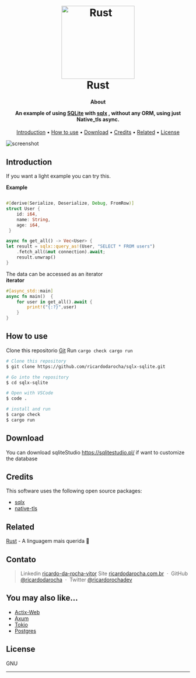 
<h1 align="center">
  <br>
  <a href="http://www.ricardodarocha.com.br"><img src="https://styles.redditmedia.com/t5_2s7lj/styles/communityIcon_pjg3ktzyju771.png" alt="Rust" width="200"></a>
  <br>
  Rust
  <br>
</h1>

<h4 align="center">About  </p>
An example of using <a href="https://www.sqlite.org/index.html" target="_blank">SQLite</a> with <a href="https://docs.rs/sqlx/latest/sqlx" target="_blank">sqlx</a> , without any ORM, using just Native_tls async.</h4>

<p align="center">
  <a href="#introdução">Introduction</a> •
  <a href="#como-usar">How to use</a> •
  <a href="#download">Download</a> •
  <a href="#credits">Credits</a> •
  <a href="#related">Related</a> •
  <a href="#license">License</a>
</p>

![screenshot](https://i.ytimg.com/vi/VuVOyUbFSI0/maxresdefault.jpg)

## Introduction

If you want a light example you can try this.

**Example**
```rust

#[derive(Serialize, Deserialize, Debug, FromRow)]
struct User { 
    id: i64,
    name: String,
    age: i64,
 }

async fn get_all() -> Vec<User> {
let result = sqlx::query_as!(User, "SELECT * FROM users")
    .fetch_all(&mut connection).await;
    result.unwrap()
}
```

The data can be accessed as an iterator  
**iterator**
```rust
#[async_std::main]
async fn main()  {
    for user in get_all().await {
        print!("{:?}",user)
    }
}
```

## How to use

Clone this repositorio [Git](https://github.com/ricardodarocha/sqlx-sqlite.git) 
Run `cargo check cargo run`

```bash
# Clone this repository
$ git clone https://github.com/ricardodarocha/sqlx-sqlite.git

# Go into the repository
$ cd sqlx-sqlite

# Open with VSCode
$ code .

# install and run
$ cargo check
$ cargo run 
```

## Download

You can download sqliteStudio https://sqlitestudio.pl/  if want to customize the database

## Credits

This software uses the following open source packages:

- [sqlx](https://docs.rs/sqlx/latest/sqlx)
- [native-tls](https://crates.io/crates/native-tls)

## Related

[Rust](https://www.rust-lang.org/pt-BR) - A linguagem mais querida 🦀

## Contato

> Linkedin [ricardo-da-rocha-vitor](https://www.linkedin.com/in/ricardo-da-rocha-vitor-a0983932/)
> Site [ricardodarocha.com.br](https://www.ricardodarocha.com.br) &nbsp;&middot;&nbsp;
> GitHub [@ricardodarocha](https://github.com/ricardodarocha) &nbsp;&middot;&nbsp;
> Twitter [@ricardorochadev](https://twitter.com/ricardorochadev)


## You may also like...

- [Actix-Web](https://actix.rs/) 
- [Axum](https://docs.rs/axum/latest/axum/)
- [Tokio](https://github.com/tokio-rs)
- [Postgres](https://rust-lang-nursery.github.io/rust-cookbook/database/postgres.html)

## License

GNU


---


